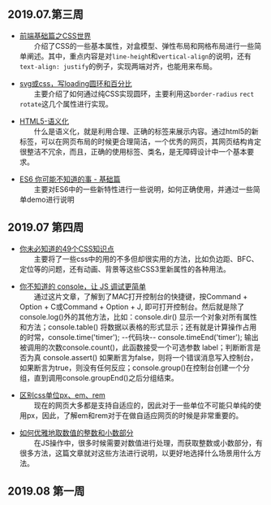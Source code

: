 ## 2019.07.第三周
- [前端基础篇之CSS世界](https://juejin.im/post/5ce607a7e51d454f6f16eb3d)    
&emsp;&emsp;介绍了CSS的一些基本属性，对盒模型、弹性布局和网格布局进行一些简单阐述。其中，重点内容是对`line-heigh`t和`vertical-align`的说明，还有`text-align: justify`的例子，实现两端对齐，也能用来布局。

- [svg或css，写loading圆环和百分比](https://juejin.im/post/5d367bf95188255ac45f6e74)    
&emsp;&emsp;主要介绍了如何通过纯CSS实现圆环，主要利用这`border-radius` `rect` `rotate`这几个属性进行实现。

- [HTML5-语义化](http://www.daqianduan.com/6549.html)    
&emsp;&emsp;什么是语义化，就是利用合理、正确的标签来展示内容。通过html5的新标签，可以在网页布局的时候更合理简洁，一个优秀的网页，其网页结构肯定很整洁不冗余，而且，正确的使用标签、类名，是无障碍设计中一个基本要求。

- [ES6 你可能不知道的事 - 基础篇](http://taobaofed.org/blog/2016/07/22/es6-basics/)    
&emsp;&emsp;主要对ES6中的一些新特性进行一些说明，如何正确使用，并通过一些简单demo进行说明

## 2019.07 第四周
- [你未必知道的49个CSS知识点](https://juejin.im/post/5d3eca78e51d4561cb5dde12)    
&emsp;&emsp;主要将了一些css中的用的不多但却很实用的方法，比如负边距、BFC、定位等的问题，还有动画、背景等这些CSS3里新属性的各种用法。

- [你不知道的 console，让 JS 调试更简单](https://juejin.im/post/5d42b1dae51d4561e9196b3c)    
&emsp;&emsp;通过这片文章，了解到了MAC打开控制台的快捷键，按Command + Option + C或Command + Option + J, 即可打开控制台。然后就是除了console.log()外的其他方法，比如：console.dir() 显示一个对象对所有属性和方法；console.table() 将数据以表格的形式显示；还有就是计算操作占用的时常，console.time('timer'); --代码块-- console.timeEnd('timer');  输出被调用的次数console.count()，此函数接受一个可选参数 label；判断断言是否为真 console.assert() 如果断言为false，则将一个错误消息写入控制台，如果断言为true，则没有任何反应；console.group()在控制台创建一个分组，直到调用console.groupEnd()之后分组结束。

- [区别css单位px、em、rem](https://blog.csdn.net/qq_36727756/article/details/91608614)    
&emsp;&emsp;现在的网页大多都是支持自适应的，因此对于一些单位不可能只单纯的使用px，因此，了解em和rem对于在做自适应网页的时候是非常重要的。

- [如何优雅地取数值的整数和小数部分](https://github.com/akira-cn/FE_You_dont_know/issues/5)    
&emsp;&emsp;在JS操作中，很多时候需要对数值进行处理，而获取整数或小数部分，有很多方法，这篇文章就对这些方法进行说明，以更好地选择什么场景用什么方法。

## 2019.08 第一周    

